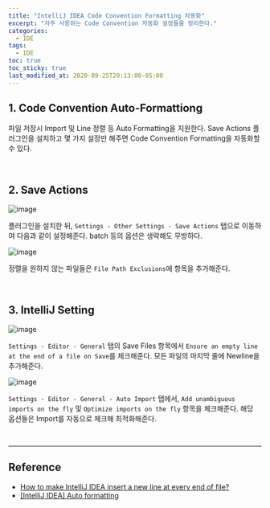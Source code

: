 ```yaml
---
title: "IntelliJ IDEA Code Convention Formatting 자동화"
excerpt: "자주 사용하는 Code Convention 자동화 설정들을 정리한다."
categories:
  - IDE
tags:
  - IDE
toc: true
toc_sticky: true
last_modified_at: 2020-09-25T20:13:00-05:00
---
```


## 1. Code Convention Auto-Formattiong

파일 저장시 Import 및 Line 정렬 등 Auto Formatting을 지원한다. Save Actions 플러그인을 설치하고 몇 가지 설정만 해주면 Code Convention Formatting을 자동화할 수 있다.

<br>

## 2. Save Actions

![image](https://user-images.githubusercontent.com/56240505/95673812-07bb5300-0be7-11eb-9875-4a88182ca936.png)

플러그인을 설치한 뒤, ``Settings - Other Settings - Save Actions`` 탭으로 이동하여 다음과 같이 설정해준다. batch 등의 옵션은 생략해도 무방하다.

![image](https://user-images.githubusercontent.com/56240505/95673887-77314280-0be7-11eb-9193-f8a9bede5592.png)

정렬을 원하지 않는 파일들은 ``File Path Exclusions``에 항목을 추가해준다.

<br>

## 3. IntelliJ Setting

![image](https://user-images.githubusercontent.com/56240505/95674019-73ea8680-0be8-11eb-9112-4d670a0b592b.png)

``Settings - Editor - General`` 탭의 Save Files 항목에서 ``Ensure an empty line at the end of a file on Save``를 체크해준다. 모든 파일의 마지막 줄에 Newline을 추가해준다.

![image](https://user-images.githubusercontent.com/56240505/95673933-bfe8fb80-0be7-11eb-9446-8ba0654724f2.png)

``Settings - Editor - General - Auto Import`` 탭에서, ``Add unambiguous imports on the fly`` 및 ``Optimize imports on the fly`` 항목을 체크해준다. 해당 옵션들은 Import를 자동으로 체크해 최적화해준다.

<br>

---

## Reference

* [How to make IntelliJ IDEA insert a new line at every end of file?](https://stackoverflow.com/questions/16761227/how-to-make-intellij-idea-insert-a-new-line-at-every-end-of-file)
* [[IntelliJ IDEA] Auto formatting](https://namocom.tistory.com/781)
